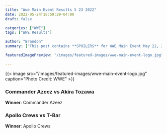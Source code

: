 ```yaml
---
title: "Wwe Main Event Results 5 23 2022"
date: 2022-05-24T18:59:29-04:00
draft: false

catgories: ["WWE"]
tags: ["WWE Results"]

author: "Brandon"
summary: ["This post contains **SPOILERS** for WWE Main Event May 22, 2022. "]

featuredImagePreview: "/images/featured-images/wwe-main-event-logo.jpg"

---
```


{{< image src="/images/featured-images/wwe-main-event-logo.jpg" caption="Photo Credit: WWE" >}}

### Commander Azeez vs Akira Tozawa

**Winner**: Commander Azeez

### Apollo Crews vs T-Bar

**Winner**: Apollo Crews

